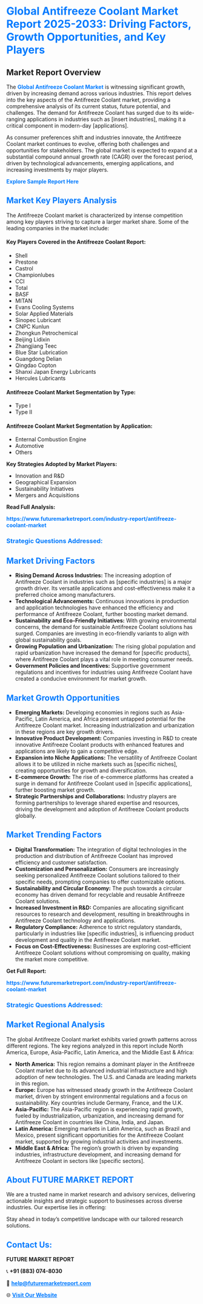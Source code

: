<h1 style="color: #007BFF;">Global Antifreeze  Coolant Market Report 2025-2033: Driving Factors, Growth Opportunities, and Key Players</h1>

<section id="overview">
<h2>Market Report Overview</h2>
<p>The <a href="https://www.futuremarketreport.com/industry-report/antifreeze-coolant-market" style="color: #007BFF; text-decoration: none;"><strong>Global Antifreeze  Coolant Market</strong></a> is witnessing significant growth, driven by increasing demand across various industries. This report delves into the key aspects of the Antifreeze  Coolant market, providing a comprehensive analysis of its current status, future potential, and challenges. The demand for Antifreeze  Coolant has surged due to its wide-ranging applications in industries such as [insert industries], making it a critical component in modern-day [applications].</p>
<p>As consumer preferences shift and industries innovate, the Antifreeze  Coolant market continues to evolve, offering both challenges and opportunities for stakeholders. The global market is expected to expand at a substantial compound annual growth rate (CAGR) over the forecast period, driven by technological advancements, emerging applications, and increasing investments by major players.</p>
</section>

<section id="overview">
<p><a href="https://www.futuremarketreport.com/request-sample/reportId=83470" style="color: #007BFF; text-decoration: none;"><strong>Explore Sample Report Here</strong></a></p>
</section>

<section id="key-players">
<h2 style="color: #007BFF;">Market Key Players Analysis</h2>
<p>The Antifreeze  Coolant market is characterized by intense competition among key players striving to capture a larger market share. Some of the leading companies in the market include:</p>
<h4>Key Players Covered in the Antifreeze  Coolant Report:</h4>
<ul><li>Shell</li><li>Prestone</li><li>Castrol</li><li>Championlubes</li><li>CCI</li><li>Total</li><li>BASF</li><li>MITAN</li><li>Evans Cooling Systems</li><li>Solar Applied Materials</li><li>Sinopec Lubricant</li><li>CNPC Kunlun</li><li>Zhongkun Petrochemical</li><li>Beijing Lidixin</li><li>Zhangjiang Teec</li><li>Blue Star Lubrication</li><li>Guangdong Delian</li><li>Qingdao Copton</li><li>Shanxi Japan Energy Lubricants</li><li>Hercules Lubricants</li></ul>
<h4>Antifreeze  Coolant Market Segmentation by Type:</h4>
<ul><li>Type I</li><li>Type II</li></ul>

<h4>Antifreeze  Coolant Market Segmentation by Application:</h4>
<ul><li>Enternal Combustion Engine</li><li>Automotive</li><li>Others</li></ul>
<p><strong>Key Strategies Adopted by Market Players:</strong></p>
<ul>
<li>Innovation and R&D</li>
<li>Geographical Expansion</li>
<li>Sustainability Initiatives</li>
<li>Mergers and Acquisitions</li>
</ul>
</section>

<section>
<p><strong>Read Full Analysis: </strong></p><a href="https://www.futuremarketreport.com/industry-report/antifreeze-coolant-market" style="color: #007BFF; text-decoration: none;"><strong>https://www.futuremarketreport.com/industry-report/antifreeze-coolant-market</strong></a>
<h3 style="color: #007BFF;">Strategic Questions Addressed:</h3>
</section>

<section id="driving-factors">
<h2 style="color: #007BFF;">Market Driving Factors</h2>
<ul>
<li><strong>Rising Demand Across Industries:</strong> The increasing adoption of Antifreeze  Coolant in industries such as [specific industries] is a major growth driver. Its versatile applications and cost-effectiveness make it a preferred choice among manufacturers.</li>
<li><strong>Technological Advancements:</strong> Continuous innovations in production and application technologies have enhanced the efficiency and performance of Antifreeze  Coolant, further boosting market demand.</li>
<li><strong>Sustainability and Eco-Friendly Initiatives:</strong> With growing environmental concerns, the demand for sustainable Antifreeze  Coolant solutions has surged. Companies are investing in eco-friendly variants to align with global sustainability goals.</li>
<li><strong>Growing Population and Urbanization:</strong> The rising global population and rapid urbanization have increased the demand for [specific products], where Antifreeze  Coolant plays a vital role in meeting consumer needs.</li>
<li><strong>Government Policies and Incentives:</strong> Supportive government regulations and incentives for industries using Antifreeze  Coolant have created a conducive environment for market growth.</li>
</ul>
</section>

<section id="growth-opportunities">
<h2 style="color: #007BFF;">Market Growth Opportunities</h2>
<ul>
<li><strong>Emerging Markets:</strong> Developing economies in regions such as Asia-Pacific, Latin America, and Africa present untapped potential for the Antifreeze  Coolant market. Increasing industrialization and urbanization in these regions are key growth drivers.</li>
<li><strong>Innovative Product Development:</strong> Companies investing in R&D to create innovative Antifreeze  Coolant products with enhanced features and applications are likely to gain a competitive edge.</li>
<li><strong>Expansion into Niche Applications:</strong> The versatility of Antifreeze  Coolant allows it to be utilized in niche markets such as [specific niches], creating opportunities for growth and diversification.</li>
<li><strong>E-commerce Growth:</strong> The rise of e-commerce platforms has created a surge in demand for Antifreeze  Coolant used in [specific applications], further boosting market growth.</li>
<li><strong>Strategic Partnerships and Collaborations:</strong> Industry players are forming partnerships to leverage shared expertise and resources, driving the development and adoption of Antifreeze  Coolant products globally.</li>
</ul>
</section>

<section id="trending-factors">
<h2 style="color: #007BFF;">Market Trending Factors</h2>
<ul>
<li><strong>Digital Transformation:</strong> The integration of digital technologies in the production and distribution of Antifreeze  Coolant has improved efficiency and customer satisfaction.</li>
<li><strong>Customization and Personalization:</strong> Consumers are increasingly seeking personalized Antifreeze  Coolant solutions tailored to their specific needs, prompting companies to offer customizable options.</li>
<li><strong>Sustainability and Circular Economy:</strong> The push towards a circular economy has driven demand for recyclable and reusable Antifreeze  Coolant solutions.</li>
<li><strong>Increased Investment in R&D:</strong> Companies are allocating significant resources to research and development, resulting in breakthroughs in Antifreeze  Coolant technology and applications.</li>
<li><strong>Regulatory Compliance:</strong> Adherence to strict regulatory standards, particularly in industries like [specific industries], is influencing product development and quality in the Antifreeze  Coolant market.</li>
<li><strong>Focus on Cost-Effectiveness:</strong> Businesses are exploring cost-efficient Antifreeze  Coolant solutions without compromising on quality, making the market more competitive.</li>
</ul>
</section>

<section>
<p><strong>Get Full Report: </strong></p><a href="https://www.futuremarketreport.com/industry-report/antifreeze-coolant-market" style="color: #007BFF; text-decoration: none;"><strong>https://www.futuremarketreport.com/industry-report/antifreeze-coolant-market</strong></a>
<h3 style="color: #007BFF;">Strategic Questions Addressed:</h3>
</section>


<section id="regional-analysis">
<h2 style="color: #007BFF;">Market Regional Analysis</h2>
<p>The global Antifreeze  Coolant market exhibits varied growth patterns across different regions. The key regions analyzed in this report include North America, Europe, Asia-Pacific, Latin America, and the Middle East & Africa:</p>
<ul>
<li><strong>North America:</strong> This region remains a dominant player in the Antifreeze  Coolant market due to its advanced industrial infrastructure and high adoption of new technologies. The U.S. and Canada are leading markets in this region.</li>
<li><strong>Europe:</strong> Europe has witnessed steady growth in the Antifreeze  Coolant market, driven by stringent environmental regulations and a focus on sustainability. Key countries include Germany, France, and the U.K.</li>
<li><strong>Asia-Pacific:</strong> The Asia-Pacific region is experiencing rapid growth, fueled by industrialization, urbanization, and increasing demand for Antifreeze  Coolant in countries like China, India, and Japan.</li>
<li><strong>Latin America:</strong> Emerging markets in Latin America, such as Brazil and Mexico, present significant opportunities for the Antifreeze  Coolant market, supported by growing industrial activities and investments.</li>
<li><strong>Middle East & Africa:</strong> The region’s growth is driven by expanding industries, infrastructure development, and increasing demand for Antifreeze  Coolant in sectors like [specific sectors].</li>
</ul>
</section>

<footer>
<h2 style="color: #007BFF;">About FUTURE MARKET REPORT</h2>
<p>We are a trusted name in market research and advisory services, delivering actionable insights and strategic support to businesses across diverse industries. Our expertise lies in offering:</p>

<p>Stay ahead in today’s competitive landscape with our tailored research solutions.</p>

<h2 style="color: #007BFF;">Contact Us:</h2>
<p><strong>FUTURE MARKET REPORT</strong></p>
<p>📞 <strong>+91 (883) 074-8030</strong></p>
<p>📧 <strong><a href="mailto:help@futuremarketreport.com" style="color: #007BFF;">help@futuremarketreport.com</a></strong></p>
<p>🌐 <strong><a href="https://www.futuremarketreport.com/" style="color: #007BFF;">Visit Our Website</a></strong></p>
</footer>